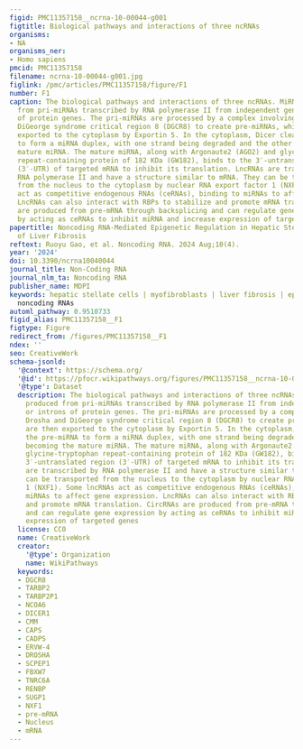 ```yaml
---
figid: PMC11357158__ncrna-10-00044-g001
figtitle: Biological pathways and interactions of three ncRNAs
organisms:
- NA
organisms_ner:
- Homo sapiens
pmcid: PMC11357158
filename: ncrna-10-00044-g001.jpg
figlink: /pmc/articles/PMC11357158/figure/F1
number: F1
caption: The biological pathways and interactions of three ncRNAs. MiRNAs are produced
  from pri-miRNAs transcribed by RNA polymerase II from independent genes or introns
  of protein genes. The pri-miRNAs are processed by a complex involving Drosha and
  DiGeorge syndrome critical region 8 (DGCR8) to create pre-miRNAs, which are then
  exported to the cytoplasm by Exportin 5. In the cytoplasm, Dicer cleaves the pre-miRNA
  to form a miRNA duplex, with one strand being degraded and the other becoming the
  mature miRNA. The mature miRNA, along with Argonaute2 (AGO2) and glycine-tryptophan
  repeat-containing protein of 182 KDa (GW182), binds to the 3′-untranslated region
  (3′-UTR) of targeted mRNA to inhibit its translation. LncRNAs are transcribed by
  RNA polymerase II and have a structure similar to mRNA. They can be transported
  from the nucleus to the cytoplasm by nuclear RNA export factor 1 (NXF1). Some lncRNAs
  act as competitive endogenous RNAs (ceRNAs), binding to miRNAs to affect gene expression.
  LncRNAs can also interact with RBPs to stabilize and promote mRNA translation. CircRNAs
  are produced from pre-mRNA through backsplicing and can regulate gene expression
  by acting as ceRNAs to inhibit miRNA and increase expression of targeted genes
papertitle: Noncoding RNA-Mediated Epigenetic Regulation in Hepatic Stellate Cells
  of Liver Fibrosis
reftext: Ruoyu Gao, et al. Noncoding RNA. 2024 Aug;10(4).
year: '2024'
doi: 10.3390/ncrna10040044
journal_title: Non-Coding RNA
journal_nlm_ta: Noncoding RNA
publisher_name: MDPI
keywords: hepatic stellate cells | myofibroblasts | liver fibrosis | epigenetics |
  noncoding RNAs
automl_pathway: 0.9510733
figid_alias: PMC11357158__F1
figtype: Figure
redirect_from: /figures/PMC11357158__F1
ndex: ''
seo: CreativeWork
schema-jsonld:
  '@context': https://schema.org/
  '@id': https://pfocr.wikipathways.org/figures/PMC11357158__ncrna-10-00044-g001.html
  '@type': Dataset
  description: The biological pathways and interactions of three ncRNAs. MiRNAs are
    produced from pri-miRNAs transcribed by RNA polymerase II from independent genes
    or introns of protein genes. The pri-miRNAs are processed by a complex involving
    Drosha and DiGeorge syndrome critical region 8 (DGCR8) to create pre-miRNAs, which
    are then exported to the cytoplasm by Exportin 5. In the cytoplasm, Dicer cleaves
    the pre-miRNA to form a miRNA duplex, with one strand being degraded and the other
    becoming the mature miRNA. The mature miRNA, along with Argonaute2 (AGO2) and
    glycine-tryptophan repeat-containing protein of 182 KDa (GW182), binds to the
    3′-untranslated region (3′-UTR) of targeted mRNA to inhibit its translation. LncRNAs
    are transcribed by RNA polymerase II and have a structure similar to mRNA. They
    can be transported from the nucleus to the cytoplasm by nuclear RNA export factor
    1 (NXF1). Some lncRNAs act as competitive endogenous RNAs (ceRNAs), binding to
    miRNAs to affect gene expression. LncRNAs can also interact with RBPs to stabilize
    and promote mRNA translation. CircRNAs are produced from pre-mRNA through backsplicing
    and can regulate gene expression by acting as ceRNAs to inhibit miRNA and increase
    expression of targeted genes
  license: CC0
  name: CreativeWork
  creator:
    '@type': Organization
    name: WikiPathways
  keywords:
  - DGCR8
  - TARBP2
  - TARBP2P1
  - NCOA6
  - DICER1
  - CMM
  - CAPS
  - CADPS
  - ERVW-4
  - DROSHA
  - SCPEP1
  - FBXW7
  - TNRC6A
  - RENBP
  - SUGP1
  - NXF1
  - pre-mRNA
  - Nucleus
  - mRNA
---
```

